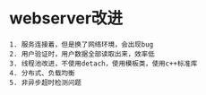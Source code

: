 # webserver改进
    1. 服务连接着，但是换了网络环境，会出现bug
    2. 用户验证时，用户数据全部读取出来，效率低
    3. 线程池改进，不使用detach，使用模板类，使用c++标准库
    4. 分布式、负载均衡
    5. 非异步超时检测问题